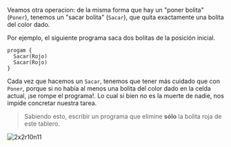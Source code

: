 Veamos otra operacion: de la misma forma que hay un "poner bolita" (`Poner`), tenemos un "sacar bolita" (`Sacar`), que quita exactamente una bolita del color dado.

Por ejemplo, el siguiente programa saca dos bolitas de la posición inicial.

```puppet
progam {
  Sacar(Rojo)
  Sacar(Rojo)
}
```

Cada vez que hacemos un `Sacar`, tenemos que tener más cuidado que con `Poner`, porque si no había al menos una bolita del color dado en la celda actual, ¡se rompe el programa!. Lo cual si bien no es la muerte de nadie, nos impide concretar nuestra tarea.

> Sabiendo esto, escribir un programa que elimine **sólo** la bolita roja de este tablero.

![2x2r10n11](https://raw.githubusercontent.com/sagrado-corazon-alcal/mumuki-fundamentos-gobstones-guia-1-primeros-programas/master/2x2r10n11.png)



